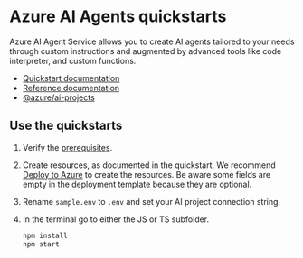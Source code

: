 # Azure AI Agents quickstarts

Azure AI Agent Service allows you to create AI agents tailored to your needs through custom instructions and augmented by advanced tools like code interpreter, and custom functions.

* [Quickstart documentation](https://learn.microsoft.com/azure/ai-services/agents/quickstart?pivots=programming-language-typescript)
* [Reference documentation](https://learn.microsoft.com/en-us/javascript/api/@azure/ai-projects/?view=azure-node-preview)
* [@azure/ai-projects](https://www.npmjs.com/package/@azure/ai-projects)

## Use the quickstarts

1. Verify the [prerequisites](https://learn.microsoft.com/azure/ai-services/agents/quickstart?pivots=programming-language-typescript#prerequisites). 
1. Create resources, as documented in the quickstart. We recommend [Deploy to Azure](https://portal.azure.com/#create/Microsoft.Template/uri/https%3A%2F%2Fraw.githubusercontent.com%2FAzure-Samples%2Fazureai-samples%2Fmain%2Fscenarios%2FAgents%2Fsetup%2Fbasic-agent-identity%2Fazuredeploy.json) to create the resources. Be aware some fields are empty in the deployment template because they are optional.
1. Rename `sample.env` to `.env` and set your AI project connection string. 
1. In the terminal go to either the JS or TS subfolder. 

    ```bash
    npm install
    npm start



